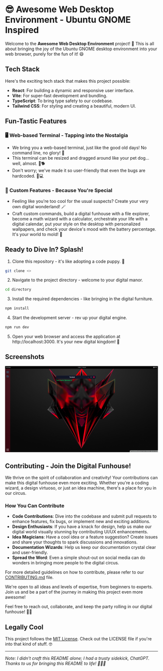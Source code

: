 # 😎 Awesome Web Desktop Environment - Ubuntu GNOME Inspired

Welcome to the **Awesome Web Desktop Environment** project! 🚀 This is all about bringing the joy of the Ubuntu GNOME desktop environment into your web browser, purely for the fun of it! 😄

## Tech Stack

Here's the exciting tech stack that makes this project possible:

- **React**: For building a dynamic and responsive user interface.
- **Vite**: For super-fast development and bundling.
- **TypeScript**: To bring type safety to our codebase.
- **Tailwind CSS**: For styling and creating a beautiful, modern UI.

## Fun-Tastic Features

### 🖥️ Web-based Terminal - Tapping into the Nostalgia

- We bring you a web-based terminal, just like the good old days! No command line, no glory! 💬
- This terminal can be resized and dragged around like your pet dog... well, almost. 📏🐕
- Don't worry; we've made it so user-friendly that even the bugs are hardcoded. 🐞💻

### 🌟 Custom Features - Because You're Special

- Feeling like you're too cool for the usual suspects? Create your very own digital wonderland! 🪄
- Craft custom commands, build a digital funhouse with a file explorer, become a math wizard with a calculator, orchestrate your life with a digital calendar, put your style on the desktop with personalized wallpapers, and check your device's mood with the battery percentage. It's your world to mold! 🔋

## Ready to Dive In? Splash!

1. Clone this repository - it's like adopting a code puppy. 🐶

```bash
git clone <>
```

2. Navigate to the project directory - welcome to your digital manor.

```bash
cd directory
```

3. Install the required dependencies - like bringing in the digital furniture.

```bash
npm install
```

4. Start the development server - rev up your digital engine.

```bash
npm run dev
```

5. Open your web browser and access the application at http://localhost:3000. It's your new digital kingdom! 🏰

## Screenshots

![Screenshot 1](screenshots/image.png)

## Contributing - Join the Digital Funhouse!

We thrive on the spirit of collaboration and creativity! Your contributions can make this digital funhouse even more exciting. Whether you're a coding wizard, a design virtuoso, or just an idea machine, there's a place for you in our circus.

### How You Can Contribute

- **Code Contributions**: Dive into the codebase and submit pull requests to enhance features, fix bugs, or implement new and exciting additions.
- **Design Enthusiasts**: If you have a knack for design, help us make our digital world visually stunning by contributing UI/UX enhancements.
- **Idea Magicians**: Have a cool idea or a feature suggestion? Create issues and share your thoughts to spark discussions and innovations.
- **Documentation Wizards**: Help us keep our documentation crystal clear and user-friendly.
- **Spread the Word**: Even a simple shout-out on social media can do wonders in bringing more people to the digital circus.

For more detailed guidelines on how to contribute, please refer to our [CONTRIBUTING.md](CONTRIBUTING.md) file.

We're open to all ideas and levels of expertise, from beginners to experts. Join us and be a part of the journey in making this project even more awesome!

Feel free to reach out, collaborate, and keep the party rolling in our digital funhouse! 🎪🎉

## Legally Cool

This project follows the [MIT License](LICENSE). Check out the LICENSE file if you're into that kind of stuff. 🤓

---

_Note: I didn't craft this README alone; I had a trusty sidekick, ChatGPT. Thanks to us for bringing this README to life! 🤖👨‍💻_
